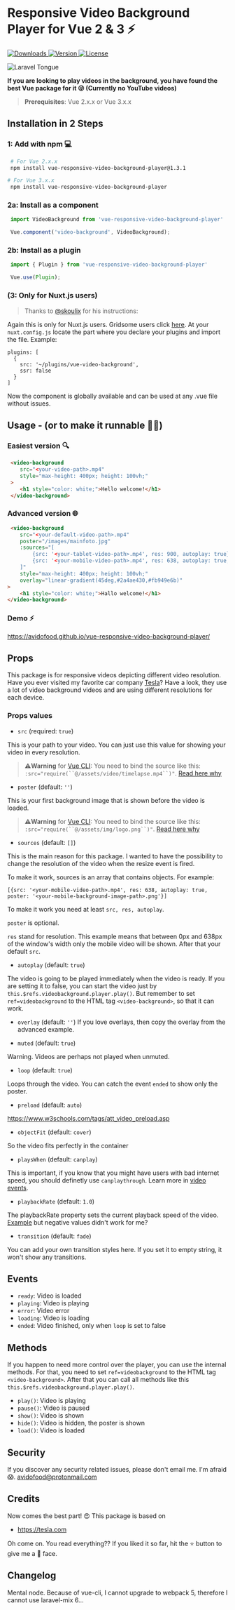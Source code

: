# Responsive Video Background Player for Vue 2 & 3 ⚡️

<a href="https://www.npmjs.com/package/vue-responsive-video-background-player">
  <img src="https://img.shields.io/npm/dt/vue-responsive-video-background-player.svg" alt="Downloads">
</a>
<a href="https://www.npmjs.com/package/vue-responsive-video-background-player">
  <img src="https://img.shields.io/npm/v/vue-responsive-video-background-player.svg" alt="Version">
</a>
<a href="https://www.npmjs.com/package/vue-responsive-video-background-player">
  <img src="https://img.shields.io/npm/l/vue-responsive-video-background-player.svg" alt="License">
</a>

![Laravel Tongue](https://raw.githubusercontent.com/avidofood/vue-responsive-video-background-player/master/demo/public/images/roadster.png)

**If you are looking to play videos in the background, you have found the best Vue package for it 😜 (Currently no YouTube videos)**

 >**Prerequisites**: Vue 2.x.x or Vue 3.x.x

## Installation in 2 Steps

### 1: Add with npm 💻
```bash
 # For Vue 2.x.x
 npm install vue-responsive-video-background-player@1.3.1

# For Vue 3.x.x
 npm install vue-responsive-video-background-player
```

### 2a: Install as a component

```javascript
 import VideoBackground from 'vue-responsive-video-background-player'

 Vue.component('video-background', VideoBackground);
```
### 2b: Install as a plugin 
```javascript
 import { Plugin } from 'vue-responsive-video-background-player'

 Vue.use(Plugin);
```

### (3: Only for Nuxt.js users)
 >Thanks to [@skoulix](https://github.com/avidofood/vue-responsive-video-background-player/issues/8#issuecomment-654821213) for his instructions:

  Again this is only for Nuxt.js users. Gridsome users click [here](https://gridsome.org/docs/assets-scripts/#without-ssr-support). At your `nuxt.config.js` locate the part where you declare your plugins and import the file. Example: 

```
plugins: [
  {
    src: '~/plugins/vue-video-background',
    ssr: false
  }
]
```

Now the component is globally available and can be used at any .vue file without issues.


## Usage - (or to make it runnable 🏃‍♂️)


### Easiest version 🔍

```html
 <video-background 
    src="<your-video-path>.mp4"
    style="max-height: 400px; height: 100vh;"
 >
    <h1 style="color: white;">Hello welcome!</h1>
 </video-background>
```

### Advanced version 🌐

```html
 <video-background 
    src="<your-default-video-path>.mp4"
    poster="/images/mainfoto.jpg"
    :sources="[
        {src: '<your-tablet-video-path>.mp4', res: 900, autoplay: true}, 
        {src: '<your-mobile-video-path>.mp4', res: 638, autoplay: true, poster: '<your-mobile-background-image-path>.png'}
    ]"
    style="max-height: 400px; height: 100vh;"
    overlay="linear-gradient(45deg,#2a4ae430,#fb949e6b)" 
>
    <h1 style="color: white;">Hallo welcome!</h1>
</video-background>
```

### Demo ⚡️

https://avidofood.github.io/vue-responsive-video-background-player/

## Props

This package is for responsive videos depicting different video resolution. Have you ever visited my favorite car company <a href="https://tesla.com">Tesla</a>? Have a look, they use a lot of video background videos and are using different resolutions for each device.

### Props values

- `src` (required: `true`)

This is your path to your video. You can just use this value for showing your video in every resolution.

 >⚠️**Warning** for [Vue CLI](https://cli.vuejs.org/guide/creating-a-project.html): You need to bind the source like this: `:src="require(``@/assets/video/timelapse.mp4``)"`. [Read here why](https://github.com/avidofood/vue-responsive-video-background-player/issues/10#issuecomment-646959090)


- `poster` (default: `''`)

This is your first background image that is shown before the video is loaded.

 >⚠️**Warning** for [Vue CLI](https://cli.vuejs.org/guide/creating-a-project.html): You need to bind the source like this: `:src="require(``@/assets/img/logo.png``)"`. [Read here why](https://github.com/avidofood/vue-responsive-video-background-player/issues/10#issuecomment-646959090)

- `sources` (default: `[]`)

This is the main reason for this package. I wanted to have the possibility to change the resolution of the video when the resize event is fired.

To make it work, sources is an array that contains objects. For example:

`[{src: '<your-mobile-video-path>.mp4', res: 638, autoplay: true, poster: '<your-mobile-background-image-path>.png'}]`

To make it work you need at least `src, res, autoplay`. 

`poster` is optional.

`res` stand for resolution. This example means that between 0px and 638px of the window's width only the mobile video will be shown. After that your default `src`.

- `autoplay` (default: `true`)

The video is going to be played immediately when the video is ready. If you are setting it to false, you can start the video just by `this.$refs.videobackground.player.play()`. But remember to set `ref=videobackground` to the HTML tag `<video-background>`, so that it can work.

- `overlay` (default: `''`)
If you love overlays, then copy the overlay from the advanced example.

- `muted` (default: `true`)

Warning. Videos are perhaps not played when unmuted.

- `loop` (default: `true`)

Loops through the video. You can catch the event `ended` to show only the poster.

- `preload` (default: `auto`)

https://www.w3schools.com/tags/att_video_preload.asp

- `objectFit` (default: `cover`)

So the video fits perfectly in the container

- `playsWhen` (default: `canplay`)

This is important, if you know that you might have users with bad internet speed, you should definetly use `canplaythrough`. Learn more in [video events](https://www.w3schools.com/tags/ref_av_dom.asp).

- `playbackRate` (default: `1.0`)
  
The playbackRate property sets the current playback speed of the video. [Example](https://www.w3schools.com/jsref/prop_video_playbackrate.asp) but negative values didn't work for me?

- `transition` (default: `fade`)
  
You can add your own transition styles here. If you set it to empty string, it won't show any transitions.

## Events 

- `ready`: Video is loaded
- `playing`: Video is playing
- `error`: Video error
- `loading`: Video is loading
- `ended`: Video finished, only when `loop` is set to false

## Methods

If you happen to need more control over the player, you can use the internal methods. For that, you need to set `ref=videobackground` to the HTML tag `<video-background>`. After that you can call all methods like this `this.$refs.videobackground.player.play()`.

- `play()`: Video is playing
- `pause()`: Video is paused
- `show()`: Video is shown
- `hide()`: Video is hidden, the poster is shown
- `load()`: Video is loaded

 
## Security

If you discover any security related issues, please don't email me. I'm afraid 😱. avidofood@protonmail.com

## Credits

Now comes the best part! 😍
This package is based on

 - https://tesla.com

Oh come on. You read everything?? If you liked it so far, hit the ⭐️ button to give me a 🤩 face. 

## Changelog

Mental node. Because of vue-cli, I cannot upgrade to webpack 5, therefore I cannot use laravel-mix 6...
